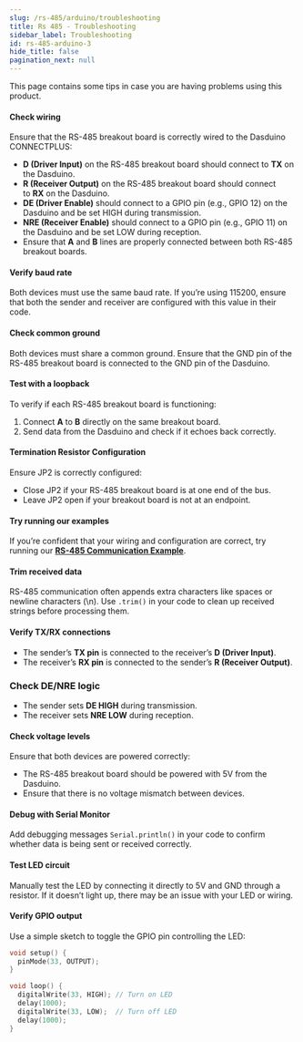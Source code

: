 ```yaml
---
slug: /rs-485/arduino/troubleshooting
title: Rs 485 - Troubleshooting
sidebar_label: Troubleshooting
id: rs-485-arduino-3
hide_title: false
pagination_next: null
---
```


This page contains some tips in case you are having problems using this product.

<ExpandableSection title="The RS-485 communication won't initialize!">

#### Check wiring
Ensure that the RS-485 breakout board is correctly wired to the Dasduino CONNECTPLUS:

*   **D (Driver Input)** on the RS-485 breakout board should connect to **TX** on the Dasduino.
*   **R (Receiver Output)** on the RS-485 breakout board should connect to **RX** on the Dasduino.
*   **DE (Driver Enable)** should connect to a GPIO pin (e.g., GPIO 12) on the Dasduino and be set HIGH during transmission.
*   **NRE (Receiver Enable)** should connect to a GPIO pin (e.g., GPIO 11) on the Dasduino and be set LOW during reception.
*   Ensure that **A** and **B** lines are properly connected between both RS-485 breakout boards.
  
  
#### Verify baud rate
Both devices must use the same baud rate. If you’re using 115200, ensure that both the sender and receiver are configured with this value in their code.

#### Check common ground
Both devices must share a common ground. Ensure that the GND pin of the RS-485 breakout board is connected to the GND pin of the Dasduino.

#### Test with a loopback
To verify if each RS-485 breakout board is functioning:
1.  Connect **A** to **B** directly on the same breakout board.   
2.  Send data from the Dasduino and check if it echoes back correctly.


#### Termination Resistor Configuration
Ensure JP2 is correctly configured:
*   Close JP2 if your RS-485 breakout board is at one end of the bus.
*   Leave JP2 open if your breakout board is not at an endpoint.

#### Try running our examples

If you’re confident that your wiring and configuration are correct, try running our [**RS-485 Communication Example**](rs-485_arduino_2.md#sender-code).

</ExpandableSection>

<ExpandableSection title="I can't receive or send data!">   

#### Trim received data

RS-485 communication often appends extra characters like spaces or newline characters (\\n). Use `.trim()` in your code to clean up received strings before processing them.

#### Verify TX/RX connections    
*   The sender’s **TX pin** is connected to the receiver’s **D (Driver Input)**.
*   The receiver’s **RX pin** is connected to the sender’s **R (Receiver Output)**.

### Check DE/NRE logic   
*   The sender sets **DE HIGH** during transmission.
*   The receiver sets **NRE LOW** during reception.
  
#### Check voltage levels

Ensure that both devices are powered correctly:
*   The RS-485 breakout board should be powered with 5V from the Dasduino.
*   Ensure that there is no voltage mismatch between devices.
    
#### Debug with Serial Monitor

Add debugging messages `Serial.println()` in your code to confirm whether data is being sent or received correctly.

</ExpandableSection> 

<ExpandableSection title="The LED doesn't turn on/off!">

#### Test LED circuit

Manually test the LED by connecting it directly to 5V and GND through a resistor. If it doesn’t light up, there may be an issue with your LED or wiring.

#### Verify GPIO output

Use a simple sketch to toggle the GPIO pin controlling the LED:

```cpp
void setup() {
  pinMode(33, OUTPUT);
}

void loop() {
  digitalWrite(33, HIGH); // Turn on LED
  delay(1000);
  digitalWrite(33, LOW);  // Turn off LED
  delay(1000);
}
```
</ExpandableSection>